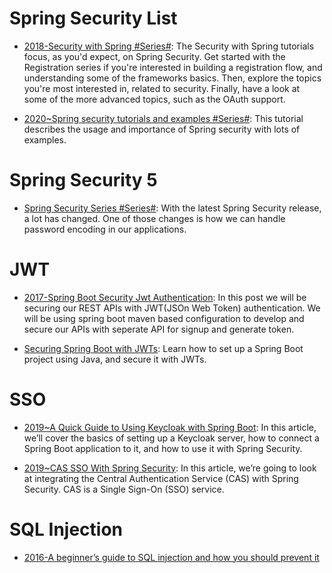 # Spring Security List

- [2018-Security with Spring #Series#](https://www.baeldung.com/security-spring): The Security with Spring tutorials focus, as you'd expect, on Spring Security. Get started with the Registration series if you're interested in building a registration flow, and understanding some of the frameworks basics. Then, explore the topics you're most interested in, related to security. Finally, have a look at some of the more advanced topics, such as the OAuth support.

- [2020~Spring security tutorials and examples #Series#](https://github.com/RameshMF/spring-security-tutorial): This tutorial describes the usage and importance of Spring security with lots of examples.

# Spring Security 5

- [Spring Security Series #Series#](https://www.baeldung.com/tag/spring-security-5/): With the latest Spring Security release, a lot has changed. One of those changes is how we can handle password encoding in our applications.

# JWT

- [2017-Spring Boot Security Jwt Authentication](https://www.devglan.com/spring-security/spring-boot-jwt-auth): In this post we will be securing our REST APIs with JWT(JSOn Web Token) authentication. We will be using spring boot maven based configuration to develop and secure our APIs with seperate API for signup and generate token.

- [Securing Spring Boot with JWTs](https://auth0.com/blog/securing-spring-boot-with-jwts/): Learn how to set up a Spring Boot project using Java, and secure it with JWTs.

# SSO

- [2019~A Quick Guide to Using Keycloak with Spring Boot](https://www.baeldung.com/spring-boot-keycloak): In this article, we’ll cover the basics of setting up a Keycloak server, how to connect a Spring Boot application to it, and how to use it with Spring Security.

- [2019~CAS SSO With Spring Security](https://www.baeldung.com/spring-security-cas-sso): In this article, we’re going to look at integrating the Central Authentication Service (CAS) with Spring Security. CAS is a Single Sign-On (SSO) service.

# SQL Injection

- [2016-A beginner’s guide to SQL injection and how you should prevent it](https://parg.co/bB1)
